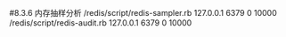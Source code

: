 #8.3.6	内存抽样分析
	/redis/script/redis-sampler.rb 127.0.0.1 6379 0 10000
	/redis/script/redis-audit.rb  127.0.0.1 6379 0 10000

